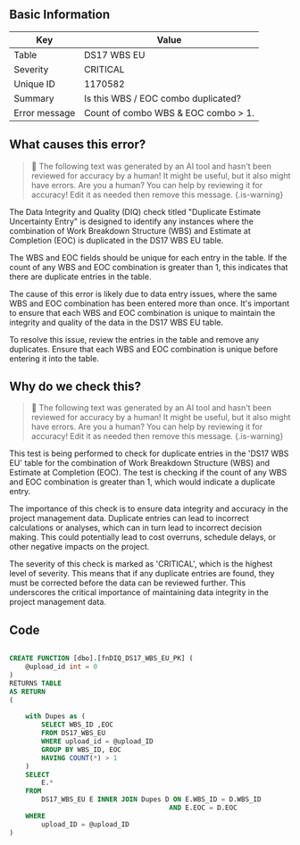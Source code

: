 ## Basic Information
| Key         | Value          |
|-------------|----------------|
| Table       | DS17 WBS EU |
| Severity    | CRITICAL |
| Unique ID   | 1170582   |
| Summary     | Is this WBS / EOC combo duplicated? |
| Error message | Count of combo WBS & EOC combo > 1. |

## What causes this error?

> :robot: The following text was generated by an AI tool and hasn't been reviewed for accuracy by a human! It might be useful, but it also might have errors. Are you a human? You can help by reviewing it for accuracy! Edit it as needed then remove this message.
{.is-warning}

The Data Integrity and Quality (DIQ) check titled "Duplicate Estimate Uncertainty Entry" is designed to identify any instances where the combination of Work Breakdown Structure (WBS) and Estimate at Completion (EOC) is duplicated in the DS17 WBS EU table. 

The WBS and EOC fields should be unique for each entry in the table. If the count of any WBS and EOC combination is greater than 1, this indicates that there are duplicate entries in the table. 

The cause of this error is likely due to data entry issues, where the same WBS and EOC combination has been entered more than once. It's important to ensure that each WBS and EOC combination is unique to maintain the integrity and quality of the data in the DS17 WBS EU table. 

To resolve this issue, review the entries in the table and remove any duplicates. Ensure that each WBS and EOC combination is unique before entering it into the table.
## Why do we check this?

> :robot: The following text was generated by an AI tool and hasn't been reviewed for accuracy by a human! It might be useful, but it also might have errors. Are you a human? You can help by reviewing it for accuracy! Edit it as needed then remove this message.
{.is-warning}

This test is being performed to check for duplicate entries in the 'DS17 WBS EU' table for the combination of Work Breakdown Structure (WBS) and Estimate at Completion (EOC). The test is checking if the count of any WBS and EOC combination is greater than 1, which would indicate a duplicate entry.

The importance of this check is to ensure data integrity and accuracy in the project management data. Duplicate entries can lead to incorrect calculations or analyses, which can in turn lead to incorrect decision making. This could potentially lead to cost overruns, schedule delays, or other negative impacts on the project.

The severity of this check is marked as 'CRITICAL', which is the highest level of severity. This means that if any duplicate entries are found, they must be corrected before the data can be reviewed further. This underscores the critical importance of maintaining data integrity in the project management data.
## Code

```sql

CREATE FUNCTION [dbo].[fnDIQ_DS17_WBS_EU_PK] (
	@upload_id int = 0
)
RETURNS TABLE
AS RETURN
(
	
	with Dupes as (
		SELECT WBS_ID ,EOC
		FROM DS17_WBS_EU
		WHERE upload_id = @upload_ID
		GROUP BY WBS_ID, EOC
		HAVING COUNT(*) > 1
	)
	SELECT 
		E.*
	FROM 
		DS17_WBS_EU E INNER JOIN Dupes D ON E.WBS_ID = D.WBS_ID 
										AND E.EOC = D.EOC
	WHERE 
		upload_ID = @upload_ID
)
```
